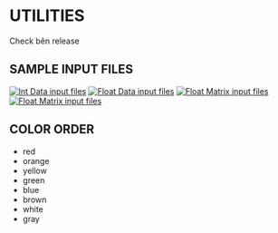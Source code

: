 # UTILITIES

Check bên release

## SAMPLE INPUT FILES

[![Int Data input files](https://img.shields.io/badge/int_data_inp-download-red?style=for-the-badge)](../../../releases/download/INP/INT_DATA_INP.zip)
[![Float Data input files](https://img.shields.io/badge/float_data_inp-download-orange?style=for-the-badge)](../../../releases/download/INP/FLOAT_DATA_INP.zip)
[![Float Matrix input files](https://img.shields.io/badge/float_matrix_inp-download-yellow?style=for-the-badge)](../../../releases/download/INP/FLOAT_MATRIX_DATA_INP.zip)
[![Float Matrix input files](https://img.shields.io/badge/float_matrix_inp-download-green?style=for-the-badge)](../../../releases/download/INP/FLOAT_MATRIX_DATA_INP.zip)

## COLOR ORDER

-   red
-   orange
-   yellow
-   green
-   blue
-   brown
-   white
-   gray

